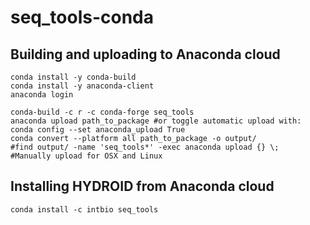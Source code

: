 # seq_tools-conda


## Building and uploading to Anaconda cloud
```
conda install -y conda-build
conda install -y anaconda-client
anaconda login

conda-build -c r -c conda-forge seq_tools
anaconda upload path_to_package #or toggle automatic upload with: conda config --set anaconda_upload True
conda convert --platform all path_to_package -o output/
#find output/ -name 'seq_tools*' -exec anaconda upload {} \;
#Manually upload for OSX and Linux
```

## Installing HYDROID from Anaconda cloud

```
conda install -c intbio seq_tools
```
